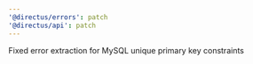 ```yaml
---
'@directus/errors': patch
'@directus/api': patch
---
```


Fixed error extraction for MySQL unique primary key constraints
